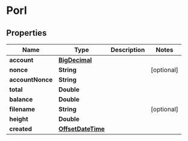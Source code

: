 
# Porl

## Properties
Name | Type | Description | Notes
------------ | ------------- | ------------- | -------------
**account** | [**BigDecimal**](BigDecimal.md) |  | 
**nonce** | **String** |  |  [optional]
**accountNonce** | **String** |  | 
**total** | **Double** |  | 
**balance** | **Double** |  | 
**filename** | **String** |  |  [optional]
**height** | **Double** |  | 
**created** | [**OffsetDateTime**](OffsetDateTime.md) |  | 



